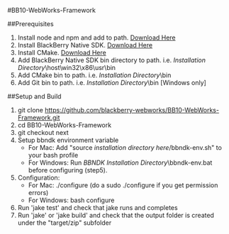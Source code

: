 #BB10-WebWorks-Framework

##Prerequisites
1. Install node and npm and add to path. [Download Here](http://nodejs.org/dist/v0.6.10/)
2. Install BlackBerry Native SDK. [Download Here](https://bdsc.webapps.blackberry.com/native/)
3. Install CMake. [Download Here](http://www.cmake.org/cmake/resources/software.html)
4. Add BlackBerry Native SDK bin directory to path. i.e. *Installation Directory*\host\win32\x86\usr\bin
5. Add CMake bin to path. i.e. *Installation Directory*\bin
6. Add Git bin to path. i.e. *Installation Directory*\bin [Windows only]

##Setup and Build
1. git clone https://github.com/blackberry-webworks/BB10-WebWorks-Framework.git
2. cd BB10-WebWorks-Framework
3. git checkout next
4. Setup bbndk environment variable
    - For Mac:
        Add "source *installation directory here*/bbndk-env.sh" to your bash profile
    - For Windows:
        Run *BBNDK Installation Directory*\bbndk-env.bat before configuring (step5).
5. Configuration:
    - For Mac:
        ./configure (do a sudo ./configure if you get permission errors)
    - For Windows:
        bash configure
6. Run 'jake test' and check that jake runs and completes
7. Run 'jake' or 'jake build' and check that the output folder is created under the "target/zip" subfolder
